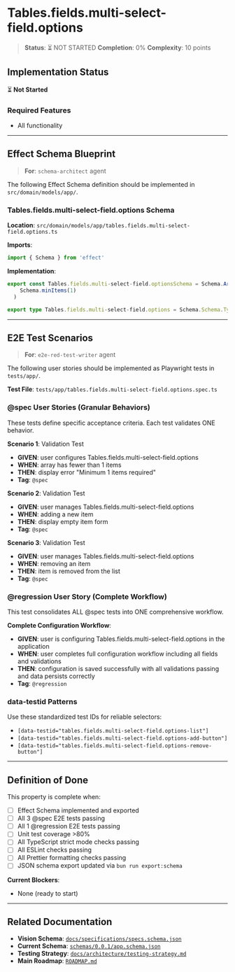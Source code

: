 # Tables.fields.multi-select-field.options

> **Status**: ⏳ NOT STARTED
> **Completion**: 0%
> **Complexity**: 10 points

## Implementation Status

⏳ **Not Started**

### Required Features

- All functionality

---

## Effect Schema Blueprint

> **For**: `schema-architect` agent

The following Effect Schema definition should be implemented in `src/domain/models/app/`.

### Tables.fields.multi-select-field.options Schema

**Location**: `src/domain/models/app/tables.fields.multi-select-field.options.ts`

**Imports**:

```typescript
import { Schema } from 'effect'
```

**Implementation**:

```typescript
export const Tables.fields.multi-select-field.optionsSchema = Schema.Array(Schema.String).pipe(
    Schema.minItems(1)
  )

export type Tables.fields.multi-select-field.options = Schema.Schema.Type<typeof Tables.fields.multi-select-field.optionsSchema>
```

---

## E2E Test Scenarios

> **For**: `e2e-red-test-writer` agent

The following user stories should be implemented as Playwright tests in `tests/app/`.

**Test File**: `tests/app/tables.fields.multi-select-field.options.spec.ts`

### @spec User Stories (Granular Behaviors)

These tests define specific acceptance criteria. Each test validates ONE behavior.

**Scenario 1**: Validation Test

- **GIVEN**: user configures Tables.fields.multi-select-field.options
- **WHEN**: array has fewer than 1 items
- **THEN**: display error "Minimum 1 items required"
- **Tag**: `@spec`

**Scenario 2**: Validation Test

- **GIVEN**: user manages Tables.fields.multi-select-field.options
- **WHEN**: adding a new item
- **THEN**: display empty item form
- **Tag**: `@spec`

**Scenario 3**: Validation Test

- **GIVEN**: user manages Tables.fields.multi-select-field.options
- **WHEN**: removing an item
- **THEN**: item is removed from the list
- **Tag**: `@spec`

### @regression User Story (Complete Workflow)

This test consolidates ALL @spec tests into ONE comprehensive workflow.

**Complete Configuration Workflow**:

- **GIVEN**: user is configuring Tables.fields.multi-select-field.options in the application
- **WHEN**: user completes full configuration workflow including all fields and validations
- **THEN**: configuration is saved successfully with all validations passing and data persists correctly
- **Tag**: `@regression`

### data-testid Patterns

Use these standardized test IDs for reliable selectors:

- `[data-testid="tables.fields.multi-select-field.options-list"]`
- `[data-testid="tables.fields.multi-select-field.options-add-button"]`
- `[data-testid="tables.fields.multi-select-field.options-remove-button"]`

---

## Definition of Done

This property is complete when:

- [ ] Effect Schema implemented and exported
- [ ] All 3 @spec E2E tests passing
- [ ] All 1 @regression E2E tests passing
- [ ] Unit test coverage >80%
- [ ] All TypeScript strict mode checks passing
- [ ] All ESLint checks passing
- [ ] All Prettier formatting checks passing
- [ ] JSON schema export updated via `bun run export:schema`

**Current Blockers**:

- None (ready to start)

---

## Related Documentation

- **Vision Schema**: [`docs/specifications/specs.schema.json`](../specs.schema.json)
- **Current Schema**: [`schemas/0.0.1/app.schema.json`](../../schemas/0.0.1/app.schema.json)
- **Testing Strategy**: [`docs/architecture/testing-strategy.md`](../../architecture/testing-strategy.md)
- **Main Roadmap**: [`ROADMAP.md`](../../../ROADMAP.md)
